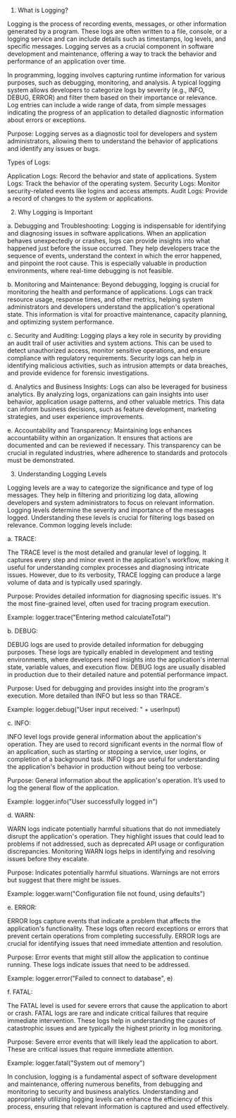1. What is Logging?

Logging is the process of recording events, messages, or other information generated by a program. These logs are often written to a file, console, or a logging service and can include details such as timestamps, log levels, and specific messages. Logging serves as a crucial component in software development and maintenance, offering a way to track the behavior and performance of an application over time.

In programming, logging involves capturing runtime information for various purposes, such as debugging, monitoring, and analysis. A typical logging system allows developers to categorize logs by severity (e.g., INFO, DEBUG, ERROR) and filter them based on their importance or relevance. Log entries can include a wide range of data, from simple messages indicating the progress of an application to detailed diagnostic information about errors or exceptions.

Purpose:
Logging serves as a diagnostic tool for developers and system administrators, allowing them to understand the behavior of applications and identify any issues or bugs.

Types of Logs:

Application Logs: Record the behavior and state of applications.
System Logs: Track the behavior of the operating system.
Security Logs: Monitor security-related events like logins and access attempts.
Audit Logs: Provide a record of changes to the system or applications.

2. Why Logging is Important

a. Debugging and Troubleshooting:
Logging is indispensable for identifying and diagnosing issues in software applications. When an application behaves unexpectedly or crashes, logs can provide insights into what happened just before the issue occurred. They help developers trace the sequence of events, understand the context in which the error happened, and pinpoint the root cause. This is especially valuable in production environments, where real-time debugging is not feasible.

b. Monitoring and Maintenance:
Beyond debugging, logging is crucial for monitoring the health and performance of applications. Logs can track resource usage, response times, and other metrics, helping system administrators and developers understand the application's operational state. This information is vital for proactive maintenance, capacity planning, and optimizing system performance.

c. Security and Auditing:
Logging plays a key role in security by providing an audit trail of user activities and system actions. This can be used to detect unauthorized access, monitor sensitive operations, and ensure compliance with regulatory requirements. Security logs can help in identifying malicious activities, such as intrusion attempts or data breaches, and provide evidence for forensic investigations.

d. Analytics and Business Insights:
Logs can also be leveraged for business analytics. By analyzing logs, organizations can gain insights into user behavior, application usage patterns, and other valuable metrics. This data can inform business decisions, such as feature development, marketing strategies, and user experience improvements.

e. Accountability and Transparency:
Maintaining logs enhances accountability within an organization. It ensures that actions are documented and can be reviewed if necessary. This transparency can be crucial in regulated industries, where adherence to standards and protocols must be demonstrated.

3. Understanding Logging Levels

Logging levels are a way to categorize the significance and type of log messages. They help in filtering and prioritizing log data, allowing developers and system administrators to focus on relevant information.
Logging levels determine the severity and importance of the messages logged. Understanding these levels is crucial for filtering logs based on relevance. Common logging levels include:

a. TRACE:

The TRACE level is the most detailed and granular level of logging. It captures every step and minor event in the application's workflow, making it useful for understanding complex processes and diagnosing intricate issues. However, due to its verbosity, TRACE logging can produce a large volume of data and is typically used sparingly.

Purpose: Provides detailed information for diagnosing specific issues. It's the most fine-grained level, often used for tracing program execution.

Example: logger.trace("Entering method calculateTotal")

b. DEBUG:

DEBUG logs are used to provide detailed information for debugging purposes. These logs are typically enabled in development and testing environments, where developers need insights into the application's internal state, variable values, and execution flow. DEBUG logs are usually disabled in production due to their detailed nature and potential performance impact.

Purpose: Used for debugging and provides insight into the program's execution. More detailed than INFO but less so than TRACE.

Example: logger.debug("User input received: " + userInput)

c. INFO:

INFO level logs provide general information about the application's operation. They are used to record significant events in the normal flow of an application, such as starting or stopping a service, user logins, or completion of a background task. INFO logs are useful for understanding the application's behavior in production without being too verbose.

Purpose: General information about the application's operation. It’s used to log the general flow of the application.

Example: logger.info("User successfully logged in")

d. WARN:

WARN logs indicate potentially harmful situations that do not immediately disrupt the application's operation. They highlight issues that could lead to problems if not addressed, such as deprecated API usage or configuration discrepancies. Monitoring WARN logs helps in identifying and resolving issues before they escalate.

Purpose: Indicates potentially harmful situations. Warnings are not errors but suggest that there might be issues.

Example: logger.warn("Configuration file not found, using defaults")

e. ERROR:

ERROR logs capture events that indicate a problem that affects the application's functionality. These logs often record exceptions or errors that prevent certain operations from completing successfully. ERROR logs are crucial for identifying issues that need immediate attention and resolution.

Purpose: Error events that might still allow the application to continue running. These logs indicate issues that need to be addressed.

Example: logger.error("Failed to connect to database", e)

f. FATAL:

The FATAL level is used for severe errors that cause the application to abort or crash. FATAL logs are rare and indicate critical failures that require immediate intervention. These logs help in understanding the causes of catastrophic issues and are typically the highest priority in log monitoring.

Purpose: Severe error events that will likely lead the application to abort. These are critical issues that require immediate attention.

Example: logger.fatal("System out of memory")

In conclusion, logging is a fundamental aspect of software development and maintenance, offering numerous benefits, from debugging and monitoring to security and business analytics. Understanding and appropriately utilizing logging levels can enhance the efficiency of this process, ensuring that relevant information is captured and used effectively.






